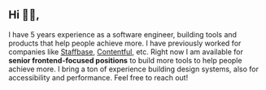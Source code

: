 ## Hi 👋🏾,


I have 5 years experience as a software engineer, building tools and products that help people achieve more. I have previously worked for companies like [Staffbase](https://staffbase.com/), [Contentful](https://contentful.com), etc. Right now I am available for <b>senior frontend-focused positions</b> to build more tools to help people achieve more. I bring a ton of experience building design systems, also for accessibility and performance. Feel free to reach out! 
